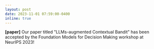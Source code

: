 ```yaml
---
layout: post
date: 2023-11-01 07:59:00-0400
inline: true
---
```

**[paper]** Our paper titled "LLMs-augmented Contextual Bandit" has been accepted by the Foundation Models for Decision Making workshop at NeurIPS 2023!
